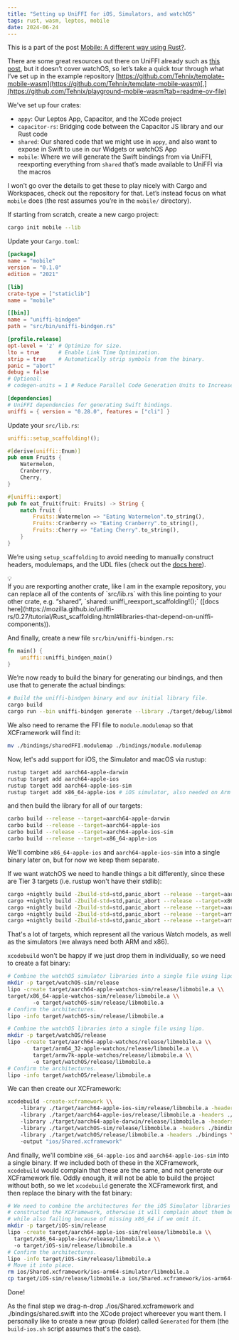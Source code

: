```yaml
---
title: "Setting up UniFFI for iOS, Simulators, and watchOS"
tags: rust, wasm, leptos, mobile
date: 2024-06-24
---
```


This is a part of the post [Mobile: A different way using Rust?](/posts/2024-06-25-mobile-a-different-way.html).

There are some great resources out there on UniFFI already such as [this post](https://forgen.tech/en/blog/post/building-an-ios-app-with-rust-using-uniffi), but it doesn’t cover watchOS, so let’s take a quick tour through what I’ve set up in the example repository [https://github.com/Tehnix/template-mobile-wasm](https://github.com/Tehnix/template-mobile-wasm)[.](https://github.com/Tehnix/playground-mobile-wasm?tab=readme-ov-file)

We've set up four crates:

- `appy`: Our Leptos App, Capacitor, and the XCode project
- `capacitor-rs`: Bridging code between the Capacitor JS library and our Rust code
- `shared`: Our shared code that we might use in `appy`, and also want to expose in Swift to use in our Widgets or watchOS App
- `mobile`: Where we will generate the Swift bindings from via UniFFI, reexporting everything from `shared` that’s made available to UniFFI via the macros

I won’t go over the details to get these to play nicely with Cargo and Workspaces, check out the repository for that. Let’s instead focus on what `mobile` does (the rest assumes you’re in the `mobile/` directory).

<div></div><!--more-->

If starting from scratch, create a new cargo project:

```bash
cargo init mobile --lib
```

Update your `Cargo.toml`:

```toml
[package]
name = "mobile"
version = "0.1.0"
edition = "2021"

[lib]
crate-type = ["staticlib"]
name = "mobile"

[[bin]]
name = "uniffi-bindgen"
path = "src/bin/uniffi-bindgen.rs"

[profile.release]
opt-level = 'z' # Optimize for size.
lto = true      # Enable Link Time Optimization.
strip = true    # Automatically strip symbols from the binary.
panic = "abort"
debug = false
# Optional:
# codegen-units = 1 # Reduce Parallel Code Generation Units to Increase Optimization.

[dependencies]
# UniFFI dependencies for generating Swift bindings.
uniffi = { version = "0.28.0", features = ["cli"] }
```

Update your `src/lib.rs`:

```rust
uniffi::setup_scaffolding!();

#[derive(uniffi::Enum)]
pub enum Fruits {
    Watermelon,
    Cranberry,
    Cherry,
}

#[uniffi::export]
pub fn eat_fruit(fruit: Fruits) -> String {
    match fruit {
        Fruits::Watermelon => "Eating Watermelon".to_string(),
        Fruits::Cranberry => "Eating Cranberry".to_string(),
        Fruits::Cherry => "Eating Cherry".to_string(),
    }
}
```

We’re using `setup_scaffolding` to avoid needing to manually construct headers, modulemaps, and the UDL files (check out the [docs here](https://mozilla.github.io/uniffi-rs/0.27/tutorial/Rust_scaffolding.html#setup-for-crates-using-only-proc-macros)).

<div class="callout">
  <div class="callout-bulb">💡</div>
  If you are rexporting another crate, like I am in the example repository, you can replace all of the contents of `src/lib.rs` with this line pointing to your other crate, e.g. “shared”, `shared::uniffi_reexport_scaffolding!();` ([docs here](https://mozilla.github.io/uniffi-rs/0.27/tutorial/Rust_scaffolding.html#libraries-that-depend-on-uniffi-components)).
</div>

And finally, create a new file `src/bin/uniffi-bindgen.rs`:

```rust
fn main() {
    uniffi::uniffi_bindgen_main()
}
```

We’re now ready to build the binary for generating our bindings, and then use that to generate the actual bindings:

```bash
# Build the uniffi-bindgen binary and our initial library file.
cargo build
cargo run --bin uniffi-bindgen generate --library ./target/debug/libmobile.a --language swift --out-dir ./bindings

```

We also need to rename the FFI file to `module.modulemap` so that XCFramework will find it:

```bash
mv ./bindings/sharedFFI.modulemap ./bindings/module.modulemap

```

Now, let's add support for iOS, the Simulator and macOS via rustup:

```bash
rustup target add aarch64-apple-darwin
rustup target add aarch64-apple-ios
rustup target add aarch64-apple-ios-sim
rustup target add x86_64-apple-ios # iOS simulator, also needed on Arm Macs.

```

and then build the library for all of our targets:

```bash
carbo build --release --target=aarch64-apple-darwin
carbo build --release --target=aarch64-apple-ios
carbo build --release --target=aarch64-apple-ios-sim
carbo build --release --target=x86_64-apple-ios

```

We'll combine `x86_64-apple-ios` and `aarch64-apple-ios-sim` into a single binary later on, but for now we keep them separate.

If we want watchOS we need to handle things a bit differently, since these are Tier 3 targets (i.e. rustup won't have their stdlib):

```bash
cargo +nightly build -Zbuild-std=std,panic_abort --release --target=aarch64-apple-watchos-sim
cargo +nightly build -Zbuild-std=std,panic_abort --release --target=x86_64-apple-watchos-sim
cargo +nightly build -Zbuild-std=std,panic_abort --release --target=aarch64-apple-watchos
cargo +nightly build -Zbuild-std=std,panic_abort --release --target=armv7k-apple-watchos
cargo +nightly build -Zbuild-std=std,panic_abort --release --target=arm64_32-apple-watchos

```

That's a lot of targets, which represent all the various Watch models, as well as the simulators (we always need both ARM and x86).

`xcodebuild` won't be happy if we just drop them in individually, so we need to create a fat binary:

```bash
# Combine the watchOS simulator libraries into a single file using lipo.
mkdir -p target/watchOS-sim/release
lipo -create target/aarch64-apple-watchos-sim/release/libmobile.a \\
target/x86_64-apple-watchos-sim/release/libmobile.a \\
        -o target/watchOS-sim/release/libmobile.a
# Confirm the architectures.
lipo -info target/watchOS-sim/release/libmobile.a

# Combine the watchOS libraries into a single file using lipo.
mkdir -p target/watchOS/release
lipo -create target/aarch64-apple-watchos/release/libmobile.a \\
        target/arm64_32-apple-watchos/release/libmobile.a \\
        target/armv7k-apple-watchos/release/libmobile.a \\
        -o target/watchOS/release/libmobile.a
# Confirm the architectures.
lipo -info target/watchOS/release/libmobile.a

```

We can then create our XCFramework:

```bash
xcodebuild -create-xcframework \\
    -library ./target/aarch64-apple-ios-sim/release/libmobile.a -headers ./bindings \\
    -library ./target/aarch64-apple-ios/release/libmobile.a -headers ./bindings \\
    -library ./target/aarch64-apple-darwin/release/libmobile.a -headers ./bindings \\
    -library ./target/watchOS-sim/release/libmobile.a -headers ./bindings \\
    -library ./target/watchOS/release/libmobile.a -headers ./bindings \\
    -output "ios/Shared.xcframework"

```

And finally, we'll combine `x86_64-apple-ios` and `aarch64-apple-ios-sim` into a single binary. If we included both of these in the XCFramework, `xcodebuild` would complain that these are the same, and not generate our XCFramework file. Oddly enough, it will not be able to build the project without both, so we let `xcodebuild` generate the XCFramework first, and then replace the binary with the fat binary:

```bash
# We need to combine the architectures for the iOS Simulator libraries after we've
# constructed the XCFramework, otherwise it will complain about them being the same,
# while also failing because of missing x86_64 if we omit it.
mkdir -p target/iOS-sim/release
lipo -create target/aarch64-apple-ios-sim/release/libmobile.a \\
  target/x86_64-apple-ios/release/libmobile.a \\
  -o target/iOS-sim/release/libmobile.a
# Confirm the architectures.
lipo -info target/iOS-sim/release/libmobile.a
# Move it into place.
rm ios/Shared.xcframework/ios-arm64-simulator/libmobile.a
cp target/iOS-sim/release/libmobile.a ios/Shared.xcframework/ios-arm64-simulator/libmobile.a

```

Done!

As the final step we drag-n-drop ./ios/Shared.xcframework and ./bindings/shared.swift into the XCode project whereever you want them. I personally like to create a new group (folder) called `Generated` for them (the `build-ios.sh` script assumes that's the case).
